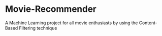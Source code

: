 # Movie-Recommender
A Machine Learning project for all movie enthusiasts by using the Content-Based Filtering technique
